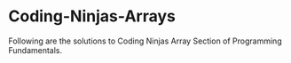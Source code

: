# Coding-Ninjas-Arrays
Following are the solutions to Coding Ninjas Array Section of Programming Fundamentals.
